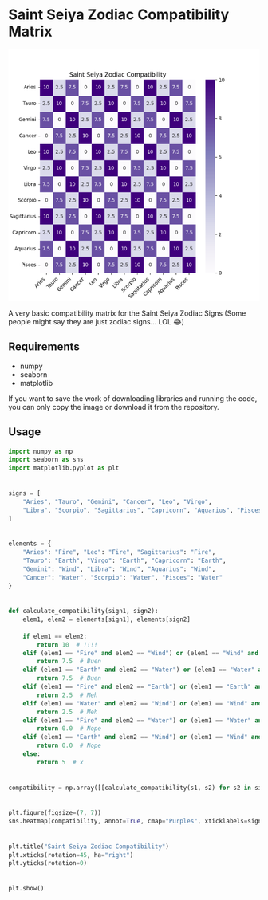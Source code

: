 # Saint Seiya Zodiac Compatibility Matrix

![Project image](/project.png)

A very basic compatibility matrix for the Saint Seiya Zodiac Signs (Some people might say they are just zodiac signs... LOL 😂)

## Requirements

- numpy
- seaborn
- matplotlib

If you want to save the work of downloading libraries and running the code, you can only copy the image or download it from the repository.

## Usage

```python
import numpy as np
import seaborn as sns
import matplotlib.pyplot as plt


signs = [
    "Aries", "Tauro", "Gemini", "Cancer", "Leo", "Virgo",
    "Libra", "Scorpio", "Sagittarius", "Capricorn", "Aquarius", "Pisces"
]


elements = {
    "Aries": "Fire", "Leo": "Fire", "Sagittarius": "Fire",
    "Tauro": "Earth", "Virgo": "Earth", "Capricorn": "Earth",
    "Gemini": "Wind", "Libra": "Wind", "Aquarius": "Wind",
    "Cancer": "Water", "Scorpio": "Water", "Pisces": "Water"
}


def calculate_compatibility(sign1, sign2):
    elem1, elem2 = elements[sign1], elements[sign2]

    if elem1 == elem2:
        return 10  # !!!!
    elif (elem1 == "Fire" and elem2 == "Wind") or (elem1 == "Wind" and elem2 == "Fire"):
        return 7.5  # Buen 
    elif (elem1 == "Earth" and elem2 == "Water") or (elem1 == "Water" and elem2 == "Earth"):
        return 7.5  # Buen 
    elif (elem1 == "Fire" and elem2 == "Earth") or (elem1 == "Earth" and elem2 == "Fire"):
        return 2.5  # Meh
    elif (elem1 == "Water" and elem2 == "Wind") or (elem1 == "Wind" and elem2 == "Water"):
        return 2.5  # Meh
    elif (elem1 == "Fire" and elem2 == "Water") or (elem1 == "Water" and elem2 == "Fire"):
        return 0.0  # Nope
    elif (elem1 == "Earth" and elem2 == "Wind") or (elem1 == "Wind" and elem2 == "Earth"):
        return 0.0  # Nope
    else:
        return 5  # x


compatibility = np.array([[calculate_compatibility(s1, s2) for s2 in signs] for s1 in signs])


plt.figure(figsize=(7, 7))
sns.heatmap(compatibility, annot=True, cmap="Purples", xticklabels=signs, yticklabels=signs)


plt.title("Saint Seiya Zodiac Compatibility")
plt.xticks(rotation=45, ha="right")
plt.yticks(rotation=0)


plt.show()
